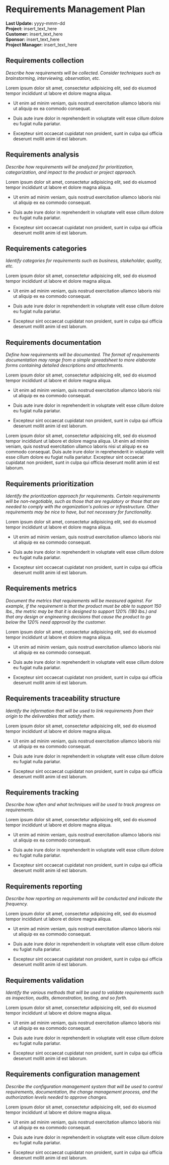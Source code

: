 # Requirements Management Plan

**Last Update:** yyyy-mmm-dd<br>
**Project:** insert_text_here<br>
**Customer:** insert_text_here<br>
**Sponsor:** insert_text_here<br>
**Project Manager:** insert_text_here<br>

## Requirements collection

_Describe how requirements will be collected. Consider techniques such as brainstorming, interviewing, observation, etc._

Lorem ipsum dolor sit amet, consectetur adipisicing elit, sed do eiusmod tempor incididunt ut labore et dolore magna aliqua.

- Ut enim ad minim veniam, quis nostrud exercitation ullamco laboris nisi ut aliquip ex ea commodo consequat.

- Duis aute irure dolor in reprehenderit in voluptate velit esse cillum dolore eu fugiat nulla pariatur.

- Excepteur sint occaecat cupidatat non proident, sunt in culpa qui officia deserunt mollit anim id est laborum.

## Requirements analysis

_Describe how requirements will be analyzed for prioritization, categorization, and impact to the product or project approach._

Lorem ipsum dolor sit amet, consectetur adipisicing elit, sed do eiusmod tempor incididunt ut labore et dolore magna aliqua.

- Ut enim ad minim veniam, quis nostrud exercitation ullamco laboris nisi ut aliquip ex ea commodo consequat.

- Duis aute irure dolor in reprehenderit in voluptate velit esse cillum dolore eu fugiat nulla pariatur.

- Excepteur sint occaecat cupidatat non proident, sunt in culpa qui officia deserunt mollit anim id est laborum.

## Requirements categories

_Identify categories for requirements such as business, stakeholder, quality, etc._

Lorem ipsum dolor sit amet, consectetur adipisicing elit, sed do eiusmod tempor incididunt ut labore et dolore magna aliqua.

- Ut enim ad minim veniam, quis nostrud exercitation ullamco laboris nisi ut aliquip ex ea commodo consequat.

- Duis aute irure dolor in reprehenderit in voluptate velit esse cillum dolore eu fugiat nulla pariatur.

- Excepteur sint occaecat cupidatat non proident, sunt in culpa qui officia deserunt mollit anim id est laborum.

## Requirements documentation

_Define how requirements will be documented. The format of requirements documentation may range from a simple spreadsheet to more elaborate forms containing detailed descriptions and attachments._

Lorem ipsum dolor sit amet, consectetur adipisicing elit, sed do eiusmod tempor incididunt ut labore et dolore magna aliqua.

- Ut enim ad minim veniam, quis nostrud exercitation ullamco laboris nisi ut aliquip ex ea commodo consequat.

- Duis aute irure dolor in reprehenderit in voluptate velit esse cillum dolore eu fugiat nulla pariatur.

- Excepteur sint occaecat cupidatat non proident, sunt in culpa qui officia deserunt mollit anim id est laborum.

Lorem ipsum dolor sit amet, consectetur adipisicing elit, sed do eiusmod tempor incididunt ut labore et dolore magna aliqua. Ut enim ad minim veniam, quis nostrud exercitation ullamco laboris nisi ut aliquip ex ea commodo consequat. Duis aute irure dolor in reprehenderit in voluptate velit esse cillum dolore eu fugiat nulla pariatur. Excepteur sint occaecat cupidatat non proident, sunt in culpa qui officia deserunt mollit anim id est laborum.

## Requirements prioritization

_Identify the prioritization approach for requirements. Certain requirements will be non-negotiable, such as those that are regulatory or those that are needed to comply with the organization's policies or infrastructure. Other requirements may be nice to have, but not necessary for functionality._

Lorem ipsum dolor sit amet, consectetur adipisicing elit, sed do eiusmod tempor incididunt ut labore et dolore magna aliqua.

- Ut enim ad minim veniam, quis nostrud exercitation ullamco laboris nisi ut aliquip ex ea commodo consequat.

- Duis aute irure dolor in reprehenderit in voluptate velit esse cillum dolore eu fugiat nulla pariatur.

- Excepteur sint occaecat cupidatat non proident, sunt in culpa qui officia deserunt mollit anim id est laborum.

## Requirements metrics

_Document the metrics that requirements will be measured against. For example, if the requirement is that the product must be able to support 150 lbs., the metric may be that it is designed to support 120% (180 lbs.) and that any design or engineering decisions that cause the product to go below the 120% need approval by the customer._

Lorem ipsum dolor sit amet, consectetur adipisicing elit, sed do eiusmod tempor incididunt ut labore et dolore magna aliqua.

- Ut enim ad minim veniam, quis nostrud exercitation ullamco laboris nisi ut aliquip ex ea commodo consequat.

- Duis aute irure dolor in reprehenderit in voluptate velit esse cillum dolore eu fugiat nulla pariatur.

- Excepteur sint occaecat cupidatat non proident, sunt in culpa qui officia deserunt mollit anim id est laborum.

## Requirements traceability structure

_Identify the information that will be used to link requirements from their origin to the deliverables that satisfy them._

Lorem ipsum dolor sit amet, consectetur adipisicing elit, sed do eiusmod tempor incididunt ut labore et dolore magna aliqua.

- Ut enim ad minim veniam, quis nostrud exercitation ullamco laboris nisi ut aliquip ex ea commodo consequat.

- Duis aute irure dolor in reprehenderit in voluptate velit esse cillum dolore eu fugiat nulla pariatur.

- Excepteur sint occaecat cupidatat non proident, sunt in culpa qui officia deserunt mollit anim id est laborum.

## Requirements tracking

_Describe how often and what techniques will be used to track progress on requirements._

Lorem ipsum dolor sit amet, consectetur adipisicing elit, sed do eiusmod tempor incididunt ut labore et dolore magna aliqua.

- Ut enim ad minim veniam, quis nostrud exercitation ullamco laboris nisi ut aliquip ex ea commodo consequat.

- Duis aute irure dolor in reprehenderit in voluptate velit esse cillum dolore eu fugiat nulla pariatur.

- Excepteur sint occaecat cupidatat non proident, sunt in culpa qui officia deserunt mollit anim id est laborum.

## Requirements reporting

_Describe how reporting on requirements will be conducted and indicate the frequency._

Lorem ipsum dolor sit amet, consectetur adipisicing elit, sed do eiusmod tempor incididunt ut labore et dolore magna aliqua.

- Ut enim ad minim veniam, quis nostrud exercitation ullamco laboris nisi ut aliquip ex ea commodo consequat.

- Duis aute irure dolor in reprehenderit in voluptate velit esse cillum dolore eu fugiat nulla pariatur.

- Excepteur sint occaecat cupidatat non proident, sunt in culpa qui officia deserunt mollit anim id est laborum.

## Requirements validation

_Identify the various methods that will be used to validate requirements such as inspection, audits, demonstration, testing, and so forth._

Lorem ipsum dolor sit amet, consectetur adipisicing elit, sed do eiusmod tempor incididunt ut labore et dolore magna aliqua.

- Ut enim ad minim veniam, quis nostrud exercitation ullamco laboris nisi ut aliquip ex ea commodo consequat.

- Duis aute irure dolor in reprehenderit in voluptate velit esse cillum dolore eu fugiat nulla pariatur.

- Excepteur sint occaecat cupidatat non proident, sunt in culpa qui officia deserunt mollit anim id est laborum.

## Requirements configuration management

_Describe the configuration management system that will be used to control requirements, documentation, the change management process, and the authorization levels needed to approve changes._

Lorem ipsum dolor sit amet, consectetur adipisicing elit, sed do eiusmod tempor incididunt ut labore et dolore magna aliqua.

- Ut enim ad minim veniam, quis nostrud exercitation ullamco laboris nisi ut aliquip ex ea commodo consequat.

- Duis aute irure dolor in reprehenderit in voluptate velit esse cillum dolore eu fugiat nulla pariatur.

- Excepteur sint occaecat cupidatat non proident, sunt in culpa qui officia deserunt mollit anim id est laborum.
